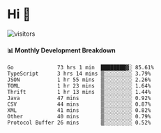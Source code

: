 # Hi 👋
 
![visitors](https://visitor-badge.glitch.me/badge?page_id=sorcererxw.sorcererx)

#### 📊 Monthly Development Breakdown

<!--START_SECTION:waka-->
```text
Go              73 hrs 1 min  ████████▓░ 85.61%
TypeScript      3 hrs 14 mins ▒░░░░░░░░░ 3.79%
JSON            1 hr 55 mins  ▒░░░░░░░░░ 2.26%
TOML            1 hr 23 mins  ▒░░░░░░░░░ 1.64%
Thrift          1 hr 13 mins  ▒░░░░░░░░░ 1.44%
Java            47 mins       ▒░░░░░░░░░ 0.92%
CSV             44 mins       ▒░░░░░░░░░ 0.87%
XML             41 mins       ▒░░░░░░░░░ 0.82%
Other           40 mins       ▒░░░░░░░░░ 0.79%
Protocol Buffer 26 mins       ▒░░░░░░░░░ 0.52%
```
<!--END_SECTION:waka-->
